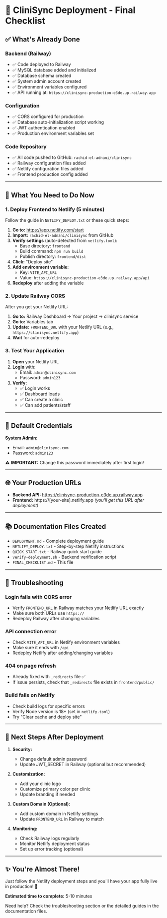# 🎉 CliniSync Deployment - Final Checklist

## ✅ What's Already Done

### Backend (Railway)
- ✅ Code deployed to Railway
- ✅ MySQL database added and initialized
- ✅ Database schema created
- ✅ System admin account created
- ✅ Environment variables configured
- ✅ API running at: `https://clinisync-production-e3de.up.railway.app`

### Configuration
- ✅ CORS configured for production
- ✅ Database auto-initialization script working
- ✅ JWT authentication enabled
- ✅ Production environment variables set

### Code Repository
- ✅ All code pushed to GitHub: `rachid-el-adnani/clinisync`
- ✅ Railway configuration files added
- ✅ Netlify configuration files added
- ✅ Frontend production config added

---

## 🎯 What You Need to Do Now

### 1. Deploy Frontend to Netlify (5 minutes)

Follow the guide in `NETLIFY_DEPLOY.txt` or these quick steps:

1. **Go to:** https://app.netlify.com/start
2. **Import:** `rachid-el-adnani/clinisync` from GitHub
3. **Verify settings** (auto-detected from `netlify.toml`):
   - Base directory: `frontend`
   - Build command: `npm run build`
   - Publish directory: `frontend/dist`
4. **Click:** "Deploy site"
5. **Add environment variable:**
   - Key: `VITE_API_URL`
   - Value: `https://clinisync-production-e3de.up.railway.app/api`
6. **Redeploy** after adding the variable

### 2. Update Railway CORS

After you get your Netlify URL:

1. **Go to:** Railway Dashboard → Your project → clinisync service
2. **Go to:** Variables tab
3. **Update:** `FRONTEND_URL` with your Netlify URL (e.g., `https://clinisync.netlify.app`)
4. **Wait** for auto-redeploy

### 3. Test Your Application

1. **Open** your Netlify URL
2. **Login** with:
   - Email: `admin@clinisync.com`
   - Password: `admin123`
3. **Verify:**
   - ✅ Login works
   - ✅ Dashboard loads
   - ✅ Can create a clinic
   - ✅ Can add patients/staff

---

## 🔑 Default Credentials

**System Admin:**
- Email: `admin@clinisync.com`
- Password: `admin123`

⚠️ **IMPORTANT:** Change this password immediately after first login!

---

## 🌐 Your Production URLs

- **Backend API:** https://clinisync-production-e3de.up.railway.app
- **Frontend:** https://[your-site].netlify.app *(you'll get this URL after deployment)*

---

## 📚 Documentation Files Created

- `DEPLOYMENT.md` - Complete deployment guide
- `NETLIFY_DEPLOY.txt` - Step-by-step Netlify instructions
- `QUICK_START.txt` - Railway quick start guide
- `verify-deployment.sh` - Backend verification script
- `FINAL_CHECKLIST.md` - This file

---

## 🔧 Troubleshooting

### Login fails with CORS error
- Verify `FRONTEND_URL` in Railway matches your Netlify URL exactly
- Make sure both URLs use `https://`
- Redeploy Railway after changing variables

### API connection error
- Check `VITE_API_URL` in Netlify environment variables
- Make sure it ends with `/api`
- Redeploy Netlify after adding/changing variables

### 404 on page refresh
- Already fixed with `_redirects` file ✅
- If issue persists, check that `_redirects` file exists in `frontend/public/`

### Build fails on Netlify
- Check build logs for specific errors
- Verify Node version is 18+ (set in `netlify.toml`)
- Try "Clear cache and deploy site"

---

## 🎊 Next Steps After Deployment

1. **Security:**
   - Change default admin password
   - Update JWT_SECRET in Railway (optional but recommended)

2. **Customization:**
   - Add your clinic logo
   - Customize primary color per clinic
   - Update branding if needed

3. **Custom Domain (Optional):**
   - Add custom domain in Netlify settings
   - Update `FRONTEND_URL` in Railway to match

4. **Monitoring:**
   - Check Railway logs regularly
   - Monitor Netlify deployment status
   - Set up error tracking (optional)

---

## ✨ You're Almost There!

Just follow the Netlify deployment steps and you'll have your app fully live in production! 🚀

**Estimated time to complete:** 5-10 minutes

Need help? Check the troubleshooting section or the detailed guides in the documentation files.

